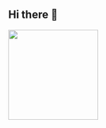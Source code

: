 ## Hi there 👋

<div>
  <a href="https://github.com/GustavoMottaSchmitel">
  <img height="180em" src="https://github-readme-stats.vercel.app/api?username=GustavoMottaSchmitel&show_icons=true&theme=radical&include_all_commits=true&count_private=true"/>
</div>
